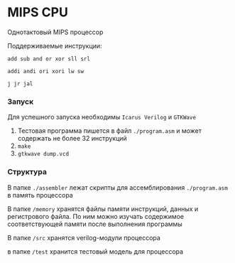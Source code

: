 # MIPS CPU

Однотактовый MIPS процессор

Поддерживаемые инструкции:

`add sub and or xor sll srl`

`addi andi ori xori lw sw`

`j jr jal`

### Запуск

Для успешного запуска необходимы `Icarus Verilog` и `GTKWave`

1. Тестовая программа пишется в файл `./program.asm` и может содержать не более 32 инструкций
2. `make`
3. `gtkwave dump.vcd`

### Структура

В папке `./assembler` лежат скрипты для ассемблирования `./program.asm` в память процессора

В папке `/memory` хранятся файлы памяти инструкций, данных и регистрового файла. По ним можно изучать содержимое соответствующей памяти после выполнения программы

В папке `/src` хранятся verilog-модули процессора

в папке `/test` хранится тестовый модель для процессора

